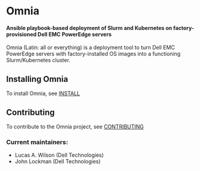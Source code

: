 # Omnia
#### Ansible playbook-based deployment of Slurm and Kubernetes on factory-provisioned Dell EMC PowerEdge servers

Omnia (Latin: all or everything) is a deployment tool to turn Dell EMC PowerEdge servers with factory-installed OS images into a functioning Slurm/Kubernetes cluster.

## Installing Omnia
To install Omnia, see [INSTALL](docs/INSTALL.md)

## Contributing
To contribute to the Omnia project, see [CONTRIBUTING](CONTRIBUTING.md)

### Current maintainers:
* Lucas A. Wilson (Dell Technologies)
* John Lockman (Dell Technologies)
